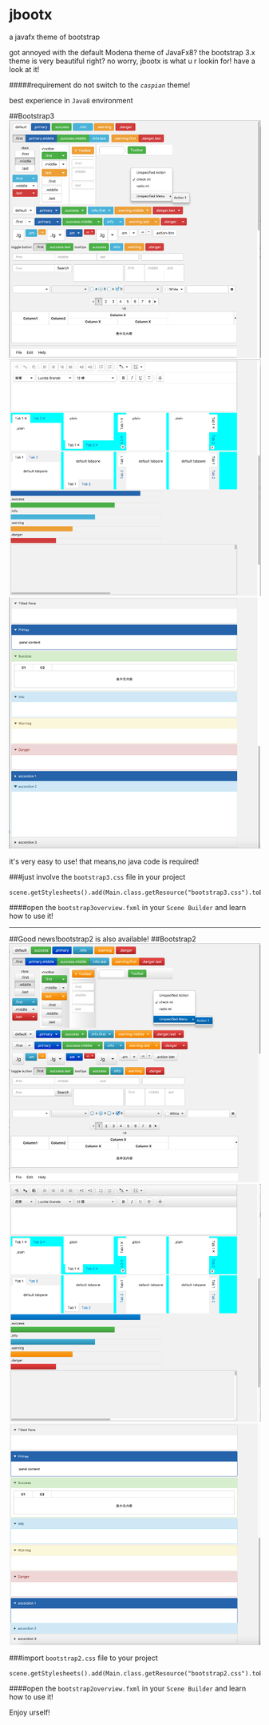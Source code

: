 # jbootx
a javafx theme of bootstrap

got annoyed with the default Modena theme of JavaFx8?
the bootstrap 3.x theme is very beautiful right?
no worry, jbootx is what u r lookin for!
have a look at it!

#####requirement
do not switch to the *`caspian`* theme!

best experience in `Java8` environment

##Bootstrap3
![](images/bootstrap3-1.png)
![](images/bootstrap3-2.png)
![](images/bootstrap3-3.png)

it's very easy to use! that means,no java code is required!

###just involve the `bootstrap3.css` file in your project
~~~
scene.getStylesheets().add(Main.class.getResource("bootstrap3.css").toExternalForm());
~~~

####open the `bootstrap3overview.fxml` in your `Scene Builder` and learn how to use it!


-------
##Good news!bootstrap2 is also available!
##Bootstrap2
![](images/bootstrap2-1.png)
![](images/bootstrap2-2.png)
![](images/bootstrap2-3.png)

###import `bootstrap2.css` file to your project
~~~
scene.getStylesheets().add(Main.class.getResource("bootstrap2.css").toExternalForm());
~~~

####open the `bootstrap2overview.fxml` in your `Scene Builder` and learn how to use it!

Enjoy urself!
